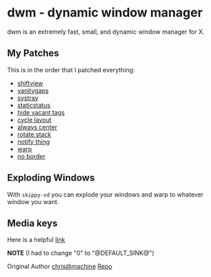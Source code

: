 # dwm - dynamic window manager

dwm is an extremely fast, small, and dynamic window manager for X.

## My Patches

This is in the order that I patched everything:

- [shiftview](https://lists.suckless.org/dev/1104/7590.html)
- [vanitygaps](https://dwm.suckless.org/patches/vanitygaps/)
- [systray](https://dwm.suckless.org/patches/systray/)
- [staticstatus](https://dwm.suckless.org/patches/staticstatus/)
- [hide vacant tags](https://dwm.suckless.org/patches/hide_vacant_tags/)
- [cycle layout](https://dwm.suckless.org/patches/cyclelayouts/)
- [always center](https://dwm.suckless.org/patches/alwayscenter/)
- [rotate stack](https://dwm.suckless.org/patches/rotatestack/)
- [notify thing](https://dwm.suckless.org/patches/focusonnetactive/)
- [warp](https://dwm.suckless.org/patches/warp/)
- [no border](https://dwm.suckless.org/patches/noborder/)

## Exploding Windows

With `skippy-xd` you can explode your windows and warp to whatever window you want.

## Media keys

Here is a helpful [link](https://gist.github.com/palopezv/efd34059af6126ad970940bcc6a90f2e)

**NOTE** (I had to change "0" to "@DEFAULT_SINK@")

Original Author [chris@machine](https://github.com/ChristianChiarulli)
[Repo](https://github.com/ChristianChiarulli/dwm)
